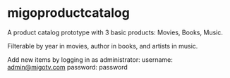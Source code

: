 # migoproductcatalog

A product catalog prototype with 3 basic products: Movies, Books, Music.

Filterable by year in movies, author in books, and artists in music.

Add new items by logging in as administrator: 
username: admin@migotv.com
password: password

